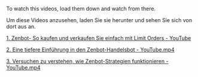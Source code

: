To watch this videos, load them down and watch from there.

Um diese Videos anzusehen, laden Sie sie herunter und sehen Sie sich von dort aus an.

[1. Zenbot- So kaufen und verkaufen Sie einfach mit Limit Orders - YouTube](./Videos/1.Zenbot_How_to_simply_Buy_and_Sell_with_limit_orders-YouTube.mp4)

[2. Eine tiefere Einf&uuml;hrung in den Zenbot-Handelsbot - YouTube.mp4](./Videos/2.A_deeper_introduction_to_Zenbot_trading_bot-YouTube.mp4)

[3. Versuchen zu verstehen, wie Zenbot-Strategien funktionieren - YouTube.mp4](./Videos/3.Trying_to_understand_how_Zenbot_strategies_are_working-YouTube.mp4)
